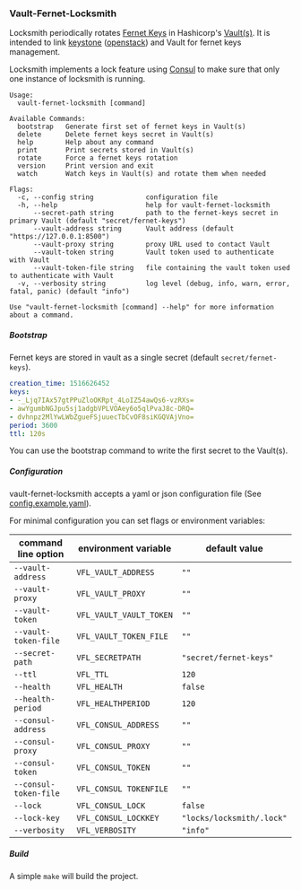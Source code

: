 ### **Vault-Fernet-Locksmith**

Locksmith periodically rotates [Fernet Keys](https://github.com/fernet/spec) in Hashicorp's [Vault(s)](https://www.vaultproject.io).
It is intended to link [keystone](https://docs.openstack.org/keystone/latest/) ([openstack](https://www.openstack.org/)) and Vault for fernet keys management.

Locksmith implements a lock feature using [Consul](https://www.consul.io/) to make sure that only one instance of locksmith is running.


```
Usage:
  vault-fernet-locksmith [command]

Available Commands:
  bootstrap   Generate first set of fernet keys in Vault(s)
  delete      Delete fernet keys secret in Vault(s)
  help        Help about any command
  print       Print secrets stored in Vault(s)
  rotate      Force a fernet keys rotation
  version     Print version and exit
  watch       Watch keys in Vault(s) and rotate them when needed

Flags:
  -c, --config string             configuration file
  -h, --help                      help for vault-fernet-locksmith
      --secret-path string        path to the fernet-keys secret in primary Vault (default "secret/fernet-keys")
      --vault-address string      Vault address (default "https://127.0.0.1:8500")
      --vault-proxy string        proxy URL used to contact Vault
      --vault-token string        Vault token used to authenticate with Vault
      --vault-token-file string   file containing the vault token used to authenticate with Vault
  -v, --verbosity string          log level (debug, info, warn, error, fatal, panic) (default "info")

Use "vault-fernet-locksmith [command] --help" for more information about a command.
```

##### **Bootstrap**

Fernet keys are stored in vault as a single secret (default `secret/fernet-keys`).

```yaml
creation_time: 1516626452
keys:
- -_Ljq7IAx57gtPPuZloOKRpt_4LoIZ54awQs6-vzRXs=
- awYgumbNGJpu5sj1adgbVPLVOAey6o5qlPvaJ8c-DRQ=
- dvhnpz2MlYwLWbZgueFSjuuecTbCvOF8siKGQVAjVno=
period: 3600
ttl: 120s
```

You can use the bootstrap command to write the first secret to the Vault(s).

##### **Configuration**

vault-fernet-locksmith accepts a yaml or json configuration file (See [config.example.yaml](config.example.yaml)).

For minimal configuration you can set flags or environment variables:

|  command line option  |    environment variable       |        default value       |
|-----------------------|-------------------------------|----------------------------|
| `--vault-address`     | `VFL_VAULT_ADDRESS`           | `""`                       |
| `--vault-proxy`       | `VFL_VAULT_PROXY`             | `""`                       |
| `--vault-token`       | `VFL_VAULT_VAULT_TOKEN`       | `""`                       |
| `--vault-token-file`  | `VFL_VAULT_TOKEN_FILE`        | `""`                       |
| `--secret-path`       | `VFL_SECRETPATH`              | `"secret/fernet-keys"`     |
| `--ttl`               | `VFL_TTL`                     | `120`                      |
| `--health`            | `VFL_HEALTH`                  | `false`                    |
| `--health-period`     | `VFL_HEALTHPERIOD`            | `120`                      |
| `--consul-address`    | `VFL_CONSUL_ADDRESS`          | `""`                       |
| `--consul-proxy`      | `VFL_CONSUL_PROXY`            | `""`                       |
| `--consul-token`      | `VFL_CONSUL_TOKEN`            | `""`                       |
| `--consul-token-file` | `VFL_CONSUL TOKENFILE`        | `""`                       |
| `--lock`              | `VFL_CONSUL_LOCK`             | `false`                    |
| `--lock-key`          | `VFL_CONSUL_LOCKKEY`          | `"locks/locksmith/.lock"`  |
| `--verbosity`         | `VFL_VERBOSITY`               | `"info"`                   |

##### **Build**

A simple `make` will build the project.

